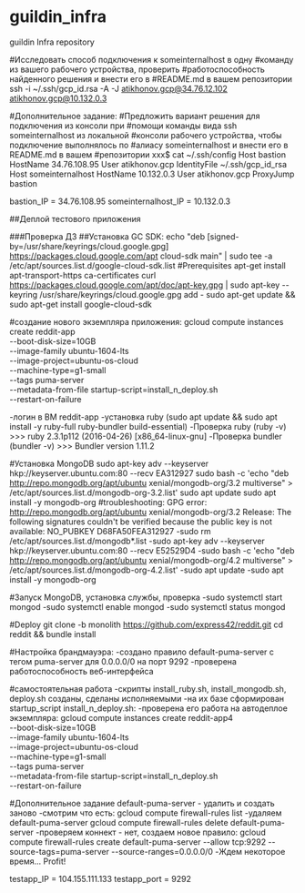 # guildin_infra
guildin Infra repository

#Исследовать способ подключения к someinternalhost в одну
#команду из вашего рабочего устройства, проверить
#работоспособность найденного решения и внести его в
#README.md в вашем репозитории
ssh -i ~/.ssh/gcp_id.rsa -A -J atikhonov.gcp@34.76.12.102 atikhonov.gcp@10.132.0.3

#Дополнительное задание:
#Предложить вариант решения для подключения из консоли при
#помощи команды вида ssh someinternalhost из локальной
#консоли рабочего устройства, чтобы подключение выполнялось по
#алиасу someinternalhost и внести его в README.md в вашем
#репозитории
xxx$ cat ~/.ssh/config 
Host bastion
	HostName 34.76.108.95
	User atikhonov.gcp
	IdentityFile ~/.ssh/gcp_id_rsa
Host someinternalhost
	HostName 10.132.0.3
	User atikhonov.gcp
	ProxyJump bastion

bastion_IP = 34.76.108.95
someinternalhost_IP = 10.132.0.3

##Деплой тестового приложения

###Проверка ДЗ
##Установка GC SDK:
echo "deb [signed-by=/usr/share/keyrings/cloud.google.gpg] https://packages.cloud.google.com/apt cloud-sdk main" | sudo tee -a /etc/apt/sources.list.d/google-cloud-sdk.list
#Prerequisites
apt-get install apt-transport-https ca-certificates
curl https://packages.cloud.google.com/apt/doc/apt-key.gpg | sudo apt-key --keyring /usr/share/keyrings/cloud.google.gpg add -
sudo apt-get update && sudo apt-get install google-cloud-sdk

#создание нового экземпляра приложения:
gcloud compute instances create reddit-app\
  --boot-disk-size=10GB \
  --image-family ubuntu-1604-lts \
  --image-project=ubuntu-os-cloud \
  --machine-type=g1-small \
  --tags puma-server \
  --metadata-from-file startup-script=install_n_deploy.sh \
  --restart-on-failure

-логин в ВМ reddit-app
-установка ruby (sudo apt update && sudo apt install -y ruby-full ruby-bundler build-essential)
-Проверка ruby (ruby -v) >>> ruby 2.3.1p112 (2016-04-26) [x86_64-linux-gnu]
-Проверка bundler (bundler -v) >>> Bundler version 1.11.2

#Установка MongoDB
sudo apt-key adv --keyserver hkp://keyserver.ubuntu.com:80 --recv EA312927
sudo bash -c 'echo "deb http://repo.mongodb.org/apt/ubuntu xenial/mongodb-org/3.2 multiverse" > /etc/apt/sources.list.d/mongodb-org-3.2.list'
sudo apt update
sudo apt install -y mongodb-org
#troubleshooting:
GPG error: http://repo.mongodb.org/apt/ubuntu xenial/mongodb-org/3.2 Release: The following signatures couldn't be verified because the public key is not available: NO_PUBKEY D68FA50FEA312927
-sudo rm /etc/apt/sources.list.d/mongodb*.list
-sudo apt-key adv --keyserver hkp://keyserver.ubuntu.com:80 --recv E52529D4
-sudo bash -c 'echo "deb http://repo.mongodb.org/apt/ubuntu xenial/mongodb-org/4.2 multiverse" > /etc/apt/sources.list.d/mongodb-org-4.2.list'
-sudo apt update
-sudo apt install -y mongodb-org

#Запуск MongoDB, установка службы, проверка
-sudo systemctl start mongod
-sudo systemctl enable mongod
-sudo systemctl status mongod

#Deploy
git clone -b monolith https://github.com/express42/reddit.git
cd reddit && bundle install 

#Настройка брандмауэра:
-создано правило default-puma-server с тегом puma-server для 0.0.0.0/0 на порт 9292 
-проверена работоспособность веб-интерфейса

#самостоятельная работа
-скрипты install_ruby.sh, install_mongodb.sh, deploy.sh созданы, сделаны исполняемыми
-на их базе сформирован startup_script install_n_deploy.sh:
-проверена его работа на автодеплое экземпляра:
gcloud compute instances create reddit-app4\
  --boot-disk-size=10GB \
  --image-family ubuntu-1604-lts \
  --image-project=ubuntu-os-cloud \
  --machine-type=g1-small \
  --tags puma-server \
  --metadata-from-file startup-script=install_n_deploy.sh \
  --restart-on-failure

#Дополнительное задание
 default-puma-server - удалить и создать заново
-смотрим что есть:
gcloud compute firewall-rules list
-удаляем default-puma-server
gcloud compute firewall-rules delete default-puma-server
-проверяем коннект - нет, создаем новое правило:
gcloud compute firewall-rules create default-puma-server --allow tcp:9292 --source-tags=puma-server --source-ranges=0.0.0.0/0
-Ждем некоторое время... Profit!


testapp_IP = 104.155.111.133 
testapp_port = 9292 

